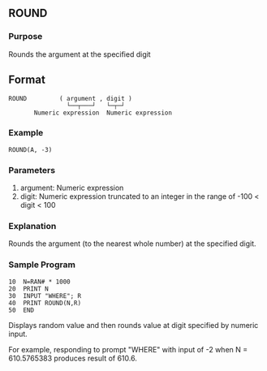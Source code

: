 ## ROUND

### Purpose
Rounds the argument at the specified digit

## Format
```basic
ROUND         ( argument , digit )
                └──┬───┘   └─┬─┘ 
       Numeric expression  Numeric expression
```

### Example
```basic
ROUND(A, -3)
```

### Parameters
1. argument: Numeric expression
2. digit: Numeric expression truncated to an integer in the range
   of -100 < digit < 100

### Explanation
Rounds the argument (to the nearest whole number) at the specified digit.

### Sample Program
```basic
10  N=RAN# * 1000
20  PRINT N
30  INPUT "WHERE"; R
40  PRINT ROUND(N,R)
50  END
```
Displays random value and then rounds value at digit specified by 
numeric input.

For example, responding to prompt "WHERE" with input of -2 when
N = 610.5765383 produces result of 610.6.
